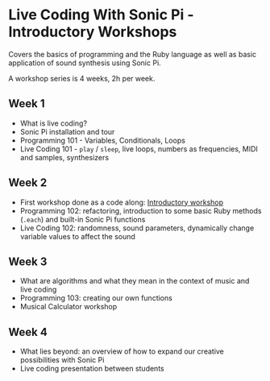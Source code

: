 # Live Coding With Sonic Pi - Introductory Workshops

Covers the basics of programming and the Ruby language as well as basic application of sound synthesis using Sonic Pi.

A workshop series is 4 weeks, 2h per week.

## Week 1

* What is live coding?
* Sonic Pi installation and tour
* Programming 101 - Variables, Conditionals, Loops
* Live Coding 101 - `play` / `sleep`, live loops, numbers as frequencies, MIDI and samples, synthesizers

## Week 2

* First workshop done as a code along: [Introductory workshop](./Week-2/workshop-or-code-along/README.md) 
* Programming 102: refactoring, introduction to some basic Ruby methods (`.each`) and built-in Sonic Pi functions
* Live Coding 102: randomness, sound parameters, dynamically change variable values to affect the sound

## Week 3

* What are algorithms and what they mean in the context of music and live coding
* Programming 103: creating our own functions
* Musical Calculator workshop

## Week 4

* What lies beyond: an overview of how to expand our creative possibilities with Sonic Pi
* Live coding presentation between students
